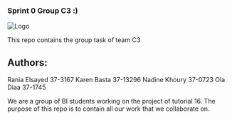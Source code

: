 ### Sprint 0 Group C3 :)

![Logo](https://encrypted-tbn0.gstatic.com/images?q=tbn:ANd9GcTlVwf30bYIyfsLmzppZ6x3xHKEQVkJYleQthLpuHiyt9Tl318Atw)

This repo contains the group task of team C3

## Authors:
Rania Elsayed 37-3167
Karen Basta 37-13296
Nadine Khoury 37-0723
Ola Diaa 37-1745

We are a group of BI students working on the project of tutorial 16.  The purpose of this repo is to contain all our work that we collaborate on. 


